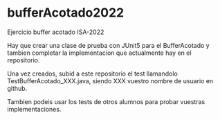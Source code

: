 # bufferAcotado2022
Ejercicio buffer acotado ISA-2022

Hay que crear una clase de prueba con JUnit5 para el BufferAcotado y tambien completar la implementacion que actualmente hay en el repositorio.

Una vez creados, subid a este repositorio el test llamandolo TestBufferAcotado_XXX.java, siendo XXX vuestro nombre de usuario en github.

Tambien podeis usar los tests de otros alumnos para probar vuestras implementaciones.
